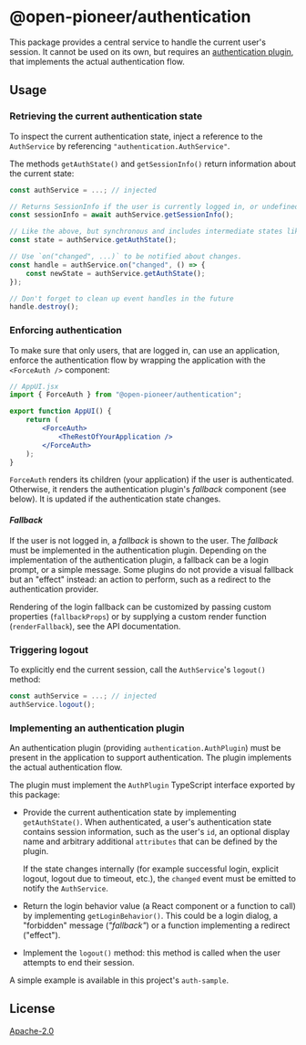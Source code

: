 # @open-pioneer/authentication

This package provides a central service to handle the current user's session.
It cannot be used on its own, but requires an [authentication plugin](#implementing-an-authentication-plugin), that implements the actual authentication flow.

## Usage

### Retrieving the current authentication state

To inspect the current authentication state, inject a reference to the `AuthService` by referencing `"authentication.AuthService"`.

The methods `getAuthState()` and `getSessionInfo()` return information about the current state:

```js
const authService = ...; // injected

// Returns SessionInfo if the user is currently logged in, or undefined otherwise.
const sessionInfo = await authService.getSessionInfo();

// Like the above, but synchronous and includes intermediate states like "pending".
const state = authService.getAuthState();

// Use `on("changed", ...)` to be notified about changes.
const handle = authService.on("changed", () => {
    const newState = authService.getAuthState();
});

// Don't forget to clean up event handles in the future
handle.destroy();
```

### Enforcing authentication

To make sure that only users, that are logged in, can use an application, enforce the authentication flow by wrapping the application with the `<ForceAuth />` component:

```jsx
// AppUI.jsx
import { ForceAuth } from "@open-pioneer/authentication";

export function AppUI() {
    return (
        <ForceAuth>
            <TheRestOfYourApplication />
        </ForceAuth>
    );
}
```

`ForceAuth` renders its children (your application) if the user is authenticated.
Otherwise, it renders the authentication plugin's _fallback_ component (see below).
It is updated if the authentication state changes.

#### _Fallback_

If the user is not logged in, a _fallback_ is shown to the user.
The _fallback_ must be implemented in the authentication plugin.
Depending on the implementation of the authentication plugin,
a fallback can be a login prompt, or a simple message.
Some plugins do not provide a visual fallback but an "effect" instead: an action to perform, such as a redirect to the authentication provider.

Rendering of the login fallback can be customized by passing custom properties (`fallbackProps`) or by supplying a custom render function (`renderFallback`), see the API documentation.

### Triggering logout

To explicitly end the current session, call the `AuthService`'s `logout()` method:

```js
const authService = ...; // injected
authService.logout();
```

### Implementing an authentication plugin

An authentication plugin (providing `authentication.AuthPlugin`) must be present in the application to support authentication.
The plugin implements the actual authentication flow.

The plugin must implement the `AuthPlugin` TypeScript interface exported by this package:

-   Provide the current authentication state by implementing `getAuthState()`.
    When authenticated, a user's authentication state contains session information, such as the user's `id`,
    an optional display name and arbitrary additional `attributes` that can be defined by the plugin.

    If the state changes internally (for example successful login, explicit logout, logout due to timeout, etc.),
    the `changed` event must be emitted to notify the `AuthService`.

-   Return the login behavior value (a React component or a function to call) by implementing `getLoginBehavior()`.
    This could be a login dialog, a "forbidden" message (_"fallback"_) or a function implementing a redirect ("effect").

-   Implement the `logout()` method: this method is called when the user attempts to end their session.

A simple example is available in this project's `auth-sample`.

## License

[Apache-2.0](https://www.apache.org/licenses/LICENSE-2.0)
